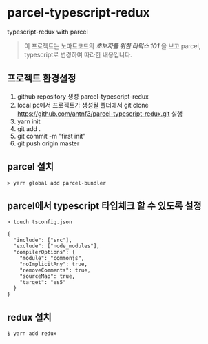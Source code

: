 # parcel-typescript-redux

typescript-redux with parcel

> 이 프로젝트는 노마트코드의 **_초보자를 위한 리덕스 101_** 을 보고 parcel, typescript로 변경하여 따라한 내용입니다.

## 프로젝트 환경설정

1. github repository 생성 parcel-typescript-redux
2. local pc에서 프로젝트가 생성될 폴더에서 git clone https://github.com/antnf3/parcel-typescript-redux.git 실행
3. yarn init
4. git add .
5. git commit -m "first init"
6. git push origin master

## parcel 설치

```shell
> yarn global add parcel-bundler
```

## parcel에서 typescript 타입체크 할 수 있도록 설정

```shell
> touch tsconfig.json

{
  "include": ["src"],
  "exclude": ["node_modules"],
  "compilerOptions": {
    "module": "commonjs",
    "noImplicitAny": true,
    "removeComments": true,
    "sourceMap": true,
    "target": "es5"
  }
}
```

## redux 설치

```shell
$ yarn add redux
```
